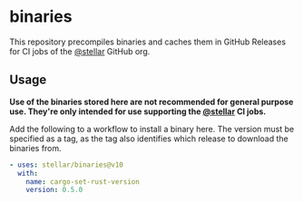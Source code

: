 # binaries

This repository precompiles binaries and caches them in GitHub Releases for CI
jobs of the [@stellar] GitHub org.

[@stellar]: https://github.com/stellar

## Usage

**Use of the binaries stored here are not recommended for general purpose use.
They're only intended for use supporting the [@stellar] CI jobs.**

Add the following to a workflow to install a binary here. The version must be
specified as a tag, as the tag also identifies which release to download the
binaries from.

```yml
- uses: stellar/binaries@v10
  with:
    name: cargo-set-rust-version
    version: 0.5.0
```
